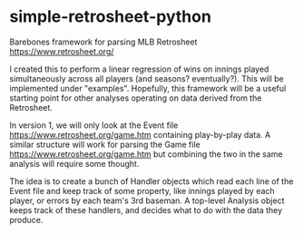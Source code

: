 # simple-retrosheet-python
Barebones framework for parsing MLB Retrosheet https://www.retrosheet.org/

I created this to perform a linear regression of wins on innings played simultaneously across all players (and seasons? eventually?). This will be implemented under "examples". Hopefully, this framework will be a useful starting point for other analyses operating on data derived from the Retrosheet. 

In version 1, we will only look at the Event file https://www.retrosheet.org/game.htm containing play-by-play data. A similar structure will work for parsing the Game file https://www.retrosheet.org/game.htm but combining the two in the same analysis will require some thought.

The idea is to create a bunch of Handler objects which read each line of the Event file and keep track of some property, like innings played by each player, or errors by each team's 3rd baseman. A top-level Analysis object keeps track of these handlers, and decides what to do with the data they produce. 
